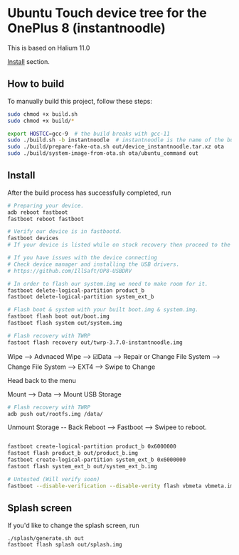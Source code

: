 # Ubuntu Touch device tree for the OnePlus 8 (instantnoodle)

This is based on Halium 11.0

[Install](#install) section.


## How to build

To manually build this project, follow these steps:

```bash
sudo chmod +x build.sh
sudo chmod +x build/*
```

```bash
export HOSTCC=gcc-9  # the build breaks with gcc-11
sudo ./build.sh -b instantnoodle  # instantnoodle is the name of the build directory
sudo ./build/prepare-fake-ota.sh out/device_instantnoodle.tar.xz ota
sudo ./build/system-image-from-ota.sh ota/ubuntu_command out
```


## Install

After the build process has successfully completed, run

```bash
# Preparing your device.
adb reboot fastboot
fastboot reboot fastboot

# Verify our device is in fastbootd.
fastboot devices
# If your device is listed while on stock recovery then proceed to the next steps.

# If you have issues with the device connecting 
# Check device manager and installing the USB drivers.
# https://github.com/IllSaft/OP8-USBDRV

# In order to flash our system.img we need to make room for it.
fastboot delete-logical-partition product_b
fastboot delete-logical-partition system_ext_b

# Flash boot & system with your built boot.img & system.img.
fastboot flash boot out/boot.img
fastboot flash system out/system.img

# Flash recovery with TWRP
fastoot flash recovery out/twrp-3.7.0-instantnoodle.img
```

Wipe --> Advnaced Wipe --> ☑️Data --> Repair or Change File System --> Change File System --> EXT4 --> Swipe to Change 

Head back to the menu

Mount --> Data --> Mount USB Storage

```bash
# Flash recovery with TWRP
adb push out/rootfs.img /data/
```

Unmount Storage -- Back
Reboot --> Fastboot --> Swipee to reboot.

```bash

fastboot create-logical-partition product_b 0x6000000
fastoot flash product_b out/product_b.img
fastboot create-logical-partition system_ext_b 0x6000000
fastoot flash system_ext_b out/system_ext_b.img

# Untested (Will verify soon)
fastboot --disable-verification --disable-verity flash vbmeta vbmeta.img

```


## Splash screen

If you'd like to change the splash screen, run

```
./splash/generate.sh out
fastboot flash splash out/splash.img
```
